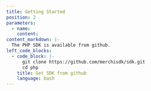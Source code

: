 ```yaml
---
title: Getting Started
position: 2
parameters:
  - name:
    content:
content_markdown: |-
  The PHP SDK is available from github.
left_code_blocks:
  - code_block: |-
      git clone https://github.com/merchisdk/sdk.git
      cd php
    title: Get SDK from github
    language: bash
---
```

